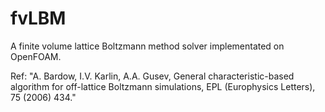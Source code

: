# fvLBM
A finite volume lattice Boltzmann method solver implementated on OpenFOAM. 

Ref: "A. Bardow, I.V. Karlin, A.A. Gusev, General characteristic-based algorithm for off-lattice Boltzmann simulations, EPL (Europhysics Letters), 75 (2006) 434."
